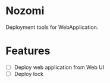 # Nozomi
Deployment tools for WebApplication.

# Features
- [ ] Deploy web application from Web UI
- [ ] Deploy lock